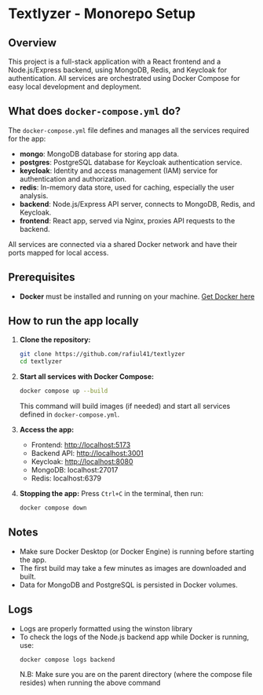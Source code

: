 # Textlyzer - Monorepo Setup

## Overview

This project is a full-stack application with a React frontend and a Node.js/Express backend, using MongoDB, Redis, and Keycloak for authentication. All services are orchestrated using Docker Compose for easy local development and deployment.

## What does `docker-compose.yml` do?

The `docker-compose.yml` file defines and manages all the services required for the app:

- **mongo**: MongoDB database for storing app data.
- **postgres**: PostgreSQL database for Keycloak authentication service.
- **keycloak**: Identity and access management (IAM) service for authentication and authorization.
- **redis**: In-memory data store, used for caching, especially the user analysis.
- **backend**: Node.js/Express API server, connects to MongoDB, Redis, and Keycloak.
- **frontend**: React app, served via Nginx, proxies API requests to the backend.

All services are connected via a shared Docker network and have their ports mapped for local access.

## Prerequisites

- **Docker** must be installed and running on your machine. [Get Docker here](https://www.docker.com/get-started/)

## How to run the app locally

1. **Clone the repository:**
   ```sh
   git clone https://github.com/rafiul41/textlyzer
   cd textlyzer
   ```

2. **Start all services with Docker Compose:**
   ```sh
   docker compose up --build
   ```
   This command will build images (if needed) and start all services defined in `docker-compose.yml`.

3. **Access the app:**
   - Frontend: [http://localhost:5173](http://localhost:5173)
   - Backend API: [http://localhost:3001](http://localhost:3001)
   - Keycloak: [http://localhost:8080](http://localhost:8080)
   - MongoDB: localhost:27017
   - Redis: localhost:6379

4. **Stopping the app:**
   Press `Ctrl+C` in the terminal, then run:
   ```sh
   docker compose down
   ```

## Notes
- Make sure Docker Desktop (or Docker Engine) is running before starting the app.
- The first build may take a few minutes as images are downloaded and built.
- Data for MongoDB and PostgreSQL is persisted in Docker volumes.

## Logs
- Logs are properly formatted using the winston library
- To check the logs of the Node.js backend app while Docker is running, use:
  ```sh
  docker compose logs backend
  ```
  N.B: Make sure you are on the parent directory (where the compose file resides) when running the above command